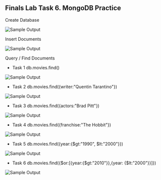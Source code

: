 ## Finals Lab Task 6. MongoDB Practice

Create Database

![Sample Output](images/Q1.png)

Insert Documents

![Sample Output](images/Q1.png)

Query / Find Documents

- Task 1
db.movies.find()

![Sample Output](images/Q1.png)

- Task 2
db.movies.find({writer:"Quentin Tarantino"})

![Sample Output](images/Q1.png)

- Task 3
db.movies.find({actors:"Brad Pitt"})

![Sample Output](images/Q1.png)

- Task 4
db.movies.find({franchise:"The Hobbit"})

![Sample Output](images/Q1.png)

- Task 5
db.movies.find({year:{$gt:"1990", $lt:"2000"}})

![Sample Output](images/Q1.png)

- Task 6
db.movies.find({$or:[{year:{$gt:"2010"}},{year: {$lt:"2000"}}]})

![Sample Output](images/Q1.png)
